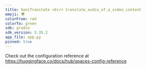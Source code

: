```yaml
---
title: SoniTranslate <br/> translate_audio_of_a_video_content
emoji: 🌍
colorFrom: red
colorTo: green
sdk: gradio
sdk_version: 3.35.2
app_file: app.py
pinned: true
---
```


Check out the configuration reference at https://huggingface.co/docs/hub/spaces-config-reference